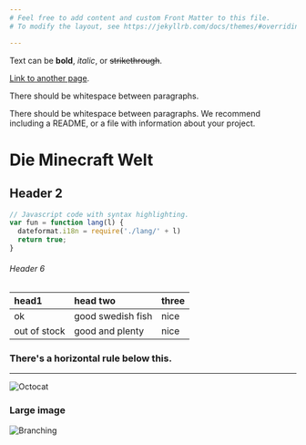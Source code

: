 ```yaml
---
# Feel free to add content and custom Front Matter to this file.
# To modify the layout, see https://jekyllrb.com/docs/themes/#overriding-theme-defaults

---
```


Text can be **bold**, _italic_, or ~~strikethrough~~.

[Link to another page](./another-page.html).

There should be whitespace between paragraphs.

There should be whitespace between paragraphs. We recommend including a README, or a file with information about your project.

# Die Minecraft Welt


## Header 2


```js
// Javascript code with syntax highlighting.
var fun = function lang(l) {
  dateformat.i18n = require('./lang/' + l)
  return true;
}
```


###### Header 6

| head1        | head two          | three |
|:-------------|:------------------|:------|
| ok           | good swedish fish | nice  |
| out of stock | good and plenty   | nice  |

### There's a horizontal rule below this.

* * *

![Octocat](https://github.githubassets.com/images/icons/emoji/octocat.png)

### Large image

![Branching](https://guides.github.com/activities/hello-world/branching.png)

